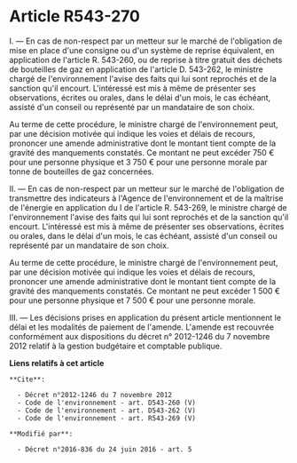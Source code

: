 # Article R543-270

I. ― En cas de non-respect par un metteur sur le marché de l'obligation de mise en place d'une consigne ou d'un système de
reprise équivalent, en application de l'article R. 543-260, ou de reprise à titre gratuit des déchets de bouteilles de gaz en
application de l'article D. 543-262, le ministre chargé de l'environnement l'avise des faits qui lui sont reprochés et de la
sanction qu'il encourt. L'intéressé est mis à même de présenter ses observations, écrites ou orales, dans le délai d'un mois,
le cas échéant, assisté d'un conseil ou représenté par un mandataire de son choix. 

Au terme de cette procédure, le ministre chargé de l'environnement peut, par une décision motivée qui indique les voies et
délais de recours, prononcer une amende administrative dont le montant tient compte de la gravité des manquements constatés.
Ce montant ne peut excéder 750 € pour une personne physique et 3 750 € pour une personne morale par tonne de bouteilles de
gaz concernées. 

II. ― En cas de non-respect par un metteur sur le marché de l'obligation de transmettre des indicateurs à l'Agence de
l'environnement et de la maîtrise de l'énergie en application du I de l'article R. 543-269, le ministre chargé de
l'environnement l'avise des faits qui lui sont reprochés et de la sanction qu'il encourt. L'intéressé est mis à même de
présenter ses observations, écrites ou orales, dans le délai d'un mois, le cas échéant, assisté d'un conseil ou représenté
par un mandataire de son choix. 

Au terme de cette procédure, le ministre chargé de l'environnement peut, par une décision motivée qui indique les voies et
délais de recours, prononcer une amende administrative dont le montant tient compte de la gravité des manquements constatés.
Ce montant ne peut excéder 1 500 € pour une personne physique et 7 500 € pour une personne morale. 

III. ― Les décisions prises en application du présent article mentionnent le délai et les modalités de paiement de l'amende.
L'amende est recouvrée conformément aux dispositions du décret n° 2012-1246 du 7 novembre 2012 relatif à la gestion
budgétaire et comptable publique.

**Liens relatifs à cet article**

	**Cite**:

	  - Décret n°2012-1246 du 7 novembre 2012
	  - Code de l'environnement - art. D543-260 (V)
	  - Code de l'environnement - art. D543-262 (V)
	  - Code de l'environnement - art. R543-269 (V)

	**Modifié par**:

	  - Décret n°2016-836 du 24 juin 2016 - art. 5
